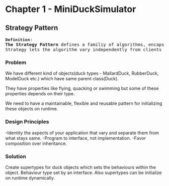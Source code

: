 # Chapter 1 - MiniDuckSimulator

## Strategy Pattern


<pre>
<font size="3"><b>Definition</b></font>:
<b>The Strategy Pattern</b> defines a familiy of algorithms, encapsulates each one, and makes them interchangeable.
Strategy lets the algorithm vary independently from clients that use it.
</pre>

### Problem

We have different kind of objects(duck types - MallardDuck, RubberDuck, ModelDuck etc.) which have same parent class(Duck).

They have properties like flying, quacking or swimming but some of these properties depends on their type.

We need to have a maintainable, flexible and reusable pattern for initializing these objects on runtime.

### Design Principles

-Identity the aspects of your application that vary and separate them from what stays same. 
-Program to interface, not implementation.
-Favor composition over inheritance.

### Solution

Create supertypes for duck objects which sets the behaviours within the object.
Behaviour type set by an interface. 
Also supertypes can be initialize on runtime dynamically.